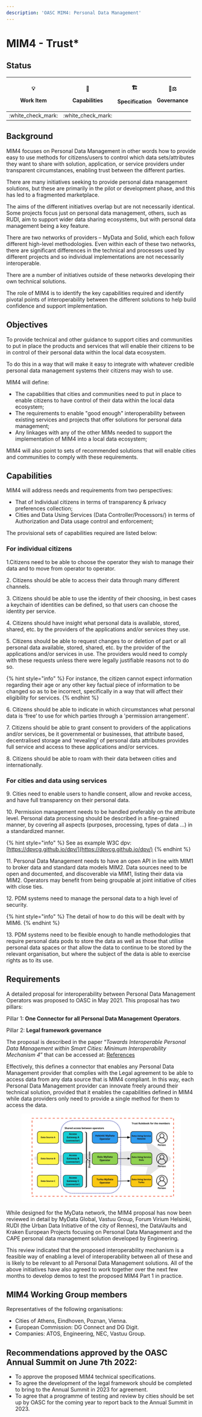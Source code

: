 ```yaml
---
description: 'OASC MIM4: Personal Data Management'
---
```


# MIM4 - Trust\*

## Status <a href="#mim1-contextinformationmanagement-goal" id="mim1-contextinformationmanagement-goal"></a>

| <p><span data-gb-custom-inline data-tag="emoji" data-code="1f4a1">💡</span></p><p>Work Item</p> | <p><span data-gb-custom-inline data-tag="emoji" data-code="1f9e9">🧩</span></p><p>Capabilities</p> | <p><span data-gb-custom-inline data-tag="emoji" data-code="1f3d7">🏗</span></p><p>Specification</p> | <p><span data-gb-custom-inline data-tag="emoji" data-code="1f469-2696">👩⚖</span></p><p>Governance</p> |
| :---------------------------------------------------------------------------------------------: | :------------------------------------------------------------------------------------------------: | :-------------------------------------------------------------------------------------------------: | :----------------------------------------------------------------------------------------------------: |
|                                       :white\_check\_mark:                                      |                                        :white\_check\_mark:                                        |                                                                                                     |                                                                                                        |

## Background <a href="#mim1-contextinformationmanagement-goal" id="mim1-contextinformationmanagement-goal"></a>

MIM4 focuses on Personal Data Management in other words how to provide easy to use methods for citizens/users to control which data sets/attributes they want to share with solution, application, or service providers under transparent circumstances, enabling trust between the different parties.

There are many initiatives seeking to provide personal data management solutions, but these are primarily in the pilot or development phase, and this has led to a fragmented marketplace.

The aims of the different initiatives overlap but are not necessarily identical. Some projects focus just on personal data management, others, such as RUDI, aim to support wider data sharing ecosystems, but with personal data management being a key feature.

There are two networks of providers – MyData and Solid, which each follow different high-level methodologies. Even within each of these two networks, there are significant differences in the technical and processes used by different projects and so individual implementations are not necessarily interoperable.

There are a number of initiatives outside of these networks developing their own technical solutions.

The role of MIM4 is to identify the key capabilities required and identify pivotal points of interoperability between the different solutions to help build confidence and support implementation.

## Objectives <a href="#mim1-contextinformationmanagement-goal" id="mim1-contextinformationmanagement-goal"></a>

To provide technical and other guidance to support cities and communities to put in place the products and services that will enable their citizens to be in control of their personal data within the local data ecosystem.

To do this in a way that will make it easy to integrate with whatever credible personal data management systems their citizens may wish to use.

MIM4 will define:

* The capabilities that cities and communities need to put in place to enable citizens to have control of their data within the local data ecosystem;
* The requirements to enable "good enough" interoperability between existing services and projects that offer solutions for personal data management;
* Any linkages with any of the other MIMs needed to support the implementation of MIM4 into a local data ecosystem;

MIM4 will also point to sets of recommended solutions that will enable cities and communities to comply with these requirements.

## Capabilities

MIM4 will address needs and requirements from two perspectives:

* That of Individual citizens in terms of transparency & privacy preferences collection;
* Cities and Data Using Services (Data Controller/Processors/) in terms of Authorization and Data usage control and enforcement;

The provisional sets of capabilities required are listed below:

### **For individual citizens**

1.Citizens need to be able to choose the operator they wish to manage their data and to move from operator to operator.

2\. Citizens should be able to access their data through many different channels.

3\. Citizens should be able to use the identity of their choosing, in best cases a keychain of identities can be defined, so that users can choose the identity per service.

4\. Citizens should have insight what personal data is available, stored, shared, etc. by the providers of the applications and/or services they use.

5\. Citizens should be able to request changes to or deletion of part or all personal data available, stored, shared, etc. by the provider of the applications and/or services in use. The providers would need to comply with these requests unless there were legally justifiable reasons not to do so.

{% hint style="info" %}
For instance, the citizen cannot expect information regarding their age or any other key factual piece of information to be changed so as to be incorrect, specifically in a way that will affect their eligibility for services.
{% endhint %}

6\. Citizens should be able to indicate in which circumstances what personal data is ‘free’ to use for which parties through a 'permission arrangement'.

7\. Citizens should be able to grant consent to providers of the applications and/or services, be it governmental or businesses, that attribute based, decentralised storage and ‘revealing’ of personal data attributes provides full service and access to these applications and/or services.

8\. Citizens should be able to roam with their data between cities and internationally.

### **For cities and data using services**

9\. Cities need to enable users to handle consent, allow and revoke access, and have full transparency on their personal data.

10\. Permission management needs to be handled preferably on the attribute level. Personal data processing should be described in a fine-grained manner, by covering all aspects (purposes, processing, types of data …) in a standardized manner.

{% hint style="info" %}
See as example W3C dpv: [https://dpvcg.github.io/dpv/](https://dpvcg.github.io/dpv/)
{% endhint %}

11\. Personal Data Management needs to have an open API in line with MIM1 to broker data and standard data models MIM2. Data sources need to be open and documented, and discoverable via MIM1, listing their data via MIM2. Operators may benefit from being groupable at joint initiative of cities with close ties.

12\. PDM systems need to manage the personal data to a high level of security.

{% hint style="info" %}
The detail of how to do this will be dealt with by MIM6.
{% endhint %}

13\. PDM systems need to be flexible enough to handle methodologies that require personal data pods to store the data as well as those that utilise personal data spaces or that allow the data to continue to be stored by the relevant organisation, but where the subject of the data is able to exercise rights as to its use.

## Requirements <a href="#mim4-personaldatamanagement-recommendation" id="mim4-personaldatamanagement-recommendation"></a>

A detailed proposal for interoperability between Personal Data Management Operators was proposed to OASC in May 2021. This proposal has two pillars:

Pillar 1: **One Connector for all Personal Data Management Operators**.

&#x20;Pillar 2: **Legal framework governance**

The proposal is described in the paper “_Towards Interoperable Personal Data Management within Smart Cities: Minimum Interoperability Mechanism 4_” that can be accessed at: [References](references.md)

Effectively, this defines a connector that enables any Personal Data Management provider that complies with the Legal agreement to be able to access data from any data source that is MIM4 compliant. In this way, each Personal Data Management provider can innovate freely around their technical solution, provided that it enables the capabilities defined in MIM4 while data providers only need to provide a single method for them to access the data.

<figure><img src="../../.gitbook/assets/MIM4_Trust_rulebook_for_the_members.png" alt=""><figcaption></figcaption></figure>

While designed for the MyData network, the MIM4 proposal has now been reviewed in detail by MyData Global, Vastuu Group, Forum Virium Helsinki, RUDI (the Urban Data Initiative of the city of Rennes), the DataVaults and Kraken European Projects focusing on Personal Data Management and the CAPE personal data management solution developed by Engineering.

This review indicated that the proposed interoperability mechanism is a feasible way of enabling a level of interoperability between all of these and is likely to be relevant to all Personal Data Management solutions. All of the above initiatives have also agreed to work together over the next few months to develop demos to test the proposed MIM4 Part 1 in practice.

## MIM4 Working Group members <a href="#mim4-working-group-members" id="mim4-working-group-members"></a>

Representatives of the following organisations:

* Cities of Athens, Eindhoven, Poznan, Vienna.
* European Commission: DG Connect and DG Digit.
* Companies: ATOS, Engineering, NEC, Vastuu Group.

## Recommendations approved by the OASC Annual Summit on June 7th 2022:

* To approve the proposed MIM4 technical specifications.
* To agree the development of the legal framework should be completed to bring to the Annual Summit in 2023 for agreement.
* To agree that a programme of testing and review by cities should be set up by OASC for the coming year to report back to the Annual Summit in 2023.
